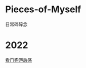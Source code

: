 # Pieces-of-Myself
日常碎碎念

# 2022 #

[看门狗游后感](https://github.com/TsaiZinan/Pieces-of-Myself/blob/main/myself/2022/%E7%9C%8B%E9%97%A8%E7%8B%97.md)